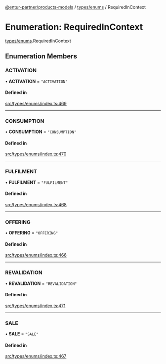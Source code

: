 [@entur-partner/products-models](../README.md) / [types/enums](../modules/types_enums.md) / RequiredInContext

# Enumeration: RequiredInContext

[types/enums](../modules/types_enums.md).RequiredInContext

## Enumeration Members

### ACTIVATION

• **ACTIVATION** = ``"ACTIVATION"``

#### Defined in

[src/types/enums/index.ts:469](https://github.com/entur/products-models/blob/main/src/types/enums/index.ts#L469)

___

### CONSUMPTION

• **CONSUMPTION** = ``"CONSUMPTION"``

#### Defined in

[src/types/enums/index.ts:470](https://github.com/entur/products-models/blob/main/src/types/enums/index.ts#L470)

___

### FULFILMENT

• **FULFILMENT** = ``"FULFILMENT"``

#### Defined in

[src/types/enums/index.ts:468](https://github.com/entur/products-models/blob/main/src/types/enums/index.ts#L468)

___

### OFFERING

• **OFFERING** = ``"OFFERING"``

#### Defined in

[src/types/enums/index.ts:466](https://github.com/entur/products-models/blob/main/src/types/enums/index.ts#L466)

___

### REVALIDATION

• **REVALIDATION** = ``"REVALIDATION"``

#### Defined in

[src/types/enums/index.ts:471](https://github.com/entur/products-models/blob/main/src/types/enums/index.ts#L471)

___

### SALE

• **SALE** = ``"SALE"``

#### Defined in

[src/types/enums/index.ts:467](https://github.com/entur/products-models/blob/main/src/types/enums/index.ts#L467)
